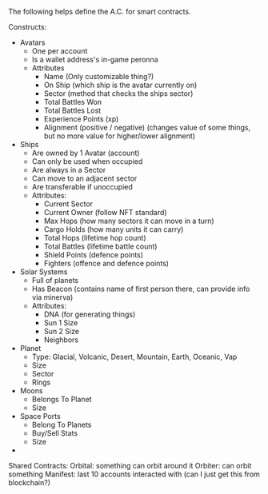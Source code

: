 The following helps define the A.C. for smart contracts.

Constructs:
- Avatars
  - One per account
  - Is a wallet address's in-game peronna
  - Attributes
    - Name (Only customizable thing?)
    - On Ship (which ship is the avatar currently on)
    - Sector (method that checks the ships sector)
    - Total Battles Won
    - Total Battles Lost
    - Experience Points (xp)
    - Alignment (positive / negative) (changes value of some things, but no more value for higher/lower alignment)
- Ships
  - Are owned by 1 Avatar (account)
  - Can only be used when occupied
  - Are always in a Sector
  - Can move to an adjacent sector
  - Are transferable if unoccupied
  - Attributes:
    - Current Sector
    - Current Owner (follow NFT standard)
    - Max Hops (how many sectors it can move in a turn)
    - Cargo Holds (how many units it can carry)
    - Total Hops (lifetime hop count)
    - Total Battles (lifetime battle count)
    - Shield Points (defence points)
    - Fighters (offence and defence points)
- Solar Systems
  - Full of planets
  - Has Beacon (contains name of first person there, can provide info via minerva)
  - Attributes:
    - DNA (for generating things)
    - Sun 1 Size
    - Sun 2 Size
    - Neighbors
- Planet
  - Type: Glacial, Volcanic, Desert, Mountain, Earth, Oceanic, Vap
  - Size
  - Sector
  - Rings
- Moons
  - Belongs To Planet
  - Size
- Space Ports
  - Belong To Planets
  - Buy/Sell Stats
  - Size
-

Shared Contracts:
  Orbital: something can orbit around it
  Orbiter: can orbit something
  Manifest: last 10 accounts interacted with (can I just get this from blockchain?)